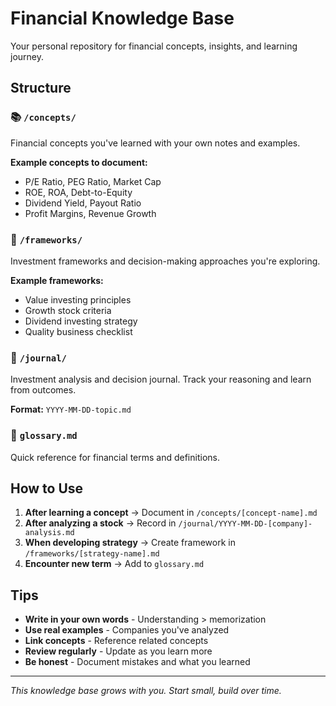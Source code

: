 # Financial Knowledge Base

Your personal repository for financial concepts, insights, and learning journey.

## Structure

### 📚 `/concepts/`
Financial concepts you've learned with your own notes and examples.

**Example concepts to document:**
- P/E Ratio, PEG Ratio, Market Cap
- ROE, ROA, Debt-to-Equity
- Dividend Yield, Payout Ratio
- Profit Margins, Revenue Growth

### 🎯 `/frameworks/`
Investment frameworks and decision-making approaches you're exploring.

**Example frameworks:**
- Value investing principles
- Growth stock criteria
- Dividend investing strategy
- Quality business checklist

### 📝 `/journal/`
Investment analysis and decision journal. Track your reasoning and learn from outcomes.

**Format:** `YYYY-MM-DD-topic.md`

### 📖 `glossary.md`
Quick reference for financial terms and definitions.

## How to Use

1. **After learning a concept** → Document in `/concepts/[concept-name].md`
2. **After analyzing a stock** → Record in `/journal/YYYY-MM-DD-[company]-analysis.md`
3. **When developing strategy** → Create framework in `/frameworks/[strategy-name].md`
4. **Encounter new term** → Add to `glossary.md`

## Tips

- **Write in your own words** - Understanding > memorization
- **Use real examples** - Companies you've analyzed
- **Link concepts** - Reference related concepts
- **Review regularly** - Update as you learn more
- **Be honest** - Document mistakes and what you learned

---

*This knowledge base grows with you. Start small, build over time.*
